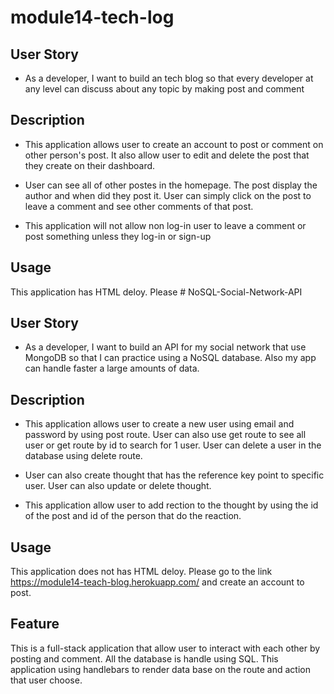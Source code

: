 # module14-tech-log


## User Story

- As a developer, I want to build an tech blog so that every developer at any level can discuss about any topic by making post and comment

## Description

- This application allows user to create an account to post or comment on other person's post. It also allow user to edit and delete the post that they create on their dashboard.

- User can see all of other postes in the homepage. The post display the author and when did they post it. User can simply click on the post to leave a comment and see other comments of that post.

- This application will not allow non log-in user to leave a comment or post something unless they log-in or sign-up

## Usage

This application has HTML deloy. Please # NoSQL-Social-Network-API

## User Story

- As a developer, I want to build an API for my social network that use MongoDB so that I can practice using a NoSQL database. Also my app can handle faster a large amounts of data.

## Description

- This application allows user to create a new user using email and password by using post route. User can also use get route to see all user or get route by id to search for 1 user. User can delete a user in the database using delete route.

- User can also create thought that has the reference key point to specific user. User can also update or delete thought.

- This application allow user to add rection to the thought by using the id of the post and id of the person that do the reaction.

## Usage

This application does not has HTML deloy. Please go to the link https://module14-teach-blog.herokuapp.com/ and create an account to post.

## Feature

This is a full-stack application that allow user to interact with each other by posting and comment. All the database is handle using SQL. This application using handlebars to render data base on the route and action that user choose.

